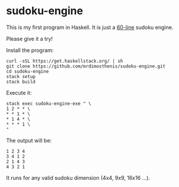 # sudoku-engine

This is my first program in Haskell. It is just a [60-line](https://github.com/mrdimosthenis/sudoku-engine/blob/master/src/Traverse.hs) sudoku engine.

Please give it a try!

Install the program:
```
curl -sSL https://get.haskellstack.org/ | sh
git clone https://github.com/mrdimosthenis/sudoku-engine.git
cd sudoku-engine
stack setup
stack build
```

Execute it:
```
stack exec sudoku-engine-exe " \
1 2 * * \
* * 1 * \
* 1 4 * \
* * * 1 \
"
```

The output will be:
```
1 2 3 4
3 4 1 2
2 1 4 3
4 3 2 1
```

It runs for any valid sudoku dimension (4x4, 9x9, 16x16 ...).